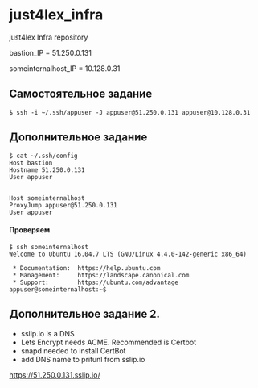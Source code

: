 # just4lex_infra
just4lex Infra repository


bastion_IP = 51.250.0.131

someinternalhost_IP = 10.128.0.31

## Самостоятельное задание
`$ ssh -i ~/.ssh/appuser -J appuser@51.250.0.131 appuser@10.128.0.31`
## Дополнительное задание
```
$ cat ~/.ssh/config
Host bastion
Hostname 51.250.0.131
User appuser


Host someinternalhost
ProxyJump appuser@51.250.0.131
User appuser
```

#### Проверяем
```
$ ssh someinternalhost
Welcome to Ubuntu 16.04.7 LTS (GNU/Linux 4.4.0-142-generic x86_64)

 * Documentation:  https://help.ubuntu.com
 * Management:     https://landscape.canonical.com
 * Support:        https://ubuntu.com/advantage
appuser@someinternalhost:~$
```
## Дополнительное задание 2.
- sslip.io is a DNS
- Lets Encrypt needs ACME. Recommended is Certbot
- snapd needed to install CertBot
- add DNS name to pritunl from sslip.io


https://51.250.0.131.sslip.io/

